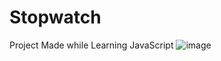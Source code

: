 # Stopwatch
Project Made while Learning JavaScript
![image](https://user-images.githubusercontent.com/89678705/212552772-ec2b34f2-b873-4a05-ac1e-ebf403d942b7.png)
